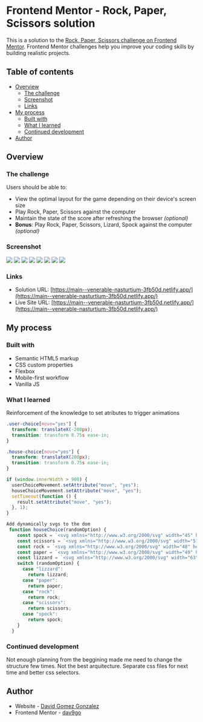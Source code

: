 # Frontend Mentor - Rock, Paper, Scissors solution

This is a solution to the [Rock, Paper, Scissors challenge on Frontend Mentor](https://www.frontendmentor.io/challenges/rock-paper-scissors-game-pTgwgvgH). Frontend Mentor challenges help you improve your coding skills by building realistic projects.

## Table of contents

- [Overview](#overview)
  - [The challenge](#the-challenge)
  - [Screenshot](#screenshot)
  - [Links](#links)
- [My process](#my-process)
  - [Built with](#built-with)
  - [What I learned](#what-i-learned)
  - [Continued development](#continued-development)
- [Author](#author)

## Overview

### The challenge

Users should be able to:

- View the optimal layout for the game depending on their device's screen size
- Play Rock, Paper, Scissors against the computer
- Maintain the state of the score after refreshing the browser _(optional)_
- **Bonus**: Play Rock, Paper, Scissors, Lizard, Spock against the computer _(optional)_

### Screenshot

![](./design/screenshotMobile1.jpg)
![](./design/screenshotMobile2.jpg)
![](./design/screenshotMobile3.jpg)
![](./design/screenshotMobile4.jpg)
![](./design/desktop1.jpg)
![](./design/desktop2.jpg)
![](./design/desktop3.jpg)
![](./design/desktop4.jpg)

### Links

- Solution URL: [https://main--venerable-nasturtium-3fb50d.netlify.app/](https://main--venerable-nasturtium-3fb50d.netlify.app/)
- Live Site URL: [https://main--venerable-nasturtium-3fb50d.netlify.app/](https://main--venerable-nasturtium-3fb50d.netlify.app/)

## My process

### Built with

- Semantic HTML5 markup
- CSS custom properties
- Flexbox
- Mobile-first workflow
- Vanilla JS

### What I learned

Reinforcement of the knowledge to set atributes to trigger animations

```css
.user-choice[move="yes"] {
  transform: translateX(-200px);
  transition: transform 0.75s ease-in;
}

.house-choice[move="yes"] {
  transform: translateX(200px);
  transition: transform 0.75s ease-in;
}
```

```js
if (window.innerWidth > 900) {
  userChoiceMovement.setAttribute("move", "yes");
  houseChoiceMovement.setAttribute("move", "yes");
  setTimeout(function () {
    result.setAttribute("move", "yes");
  }, 1);
}
```

```js
Add dynamically svgs to the dom
 function houseChoice(randomOption) {
    const spock = `<svg xmlns="http://www.w3.org/2000/svg" width="45" height="59"><path fill="#3B4262" d="M44.042 32.422l-.863-.86c-2.062-2.054-5.433-2.5-7.95-1.06l-5.376 3.059 1.12-24.502c0-2.054-1.678-3.726-3.743-3.726-.446 0-.875.079-1.273.222l.134-1.315c0-2.077-1.705-3.767-3.798-3.767-1.936 0-3.559 1.445-3.764 3.299l-3.45 20.75c-.045.282-.536.253-.588.075L10.416 7.962a3.658 3.658 0 00-3.502-2.629c-1.118 0-2.157.501-2.853 1.375a3.592 3.592 0 00-.69 3.08l.792 3.35a3.34 3.34 0 00-1.335.168 3.447 3.447 0 00-2.326 3.818L2.9 30.85c0 5.415.953 9.423 1.754 11.83a13.61 13.61 0 01.687 4.291c0 1.284-.179 2.562-.534 3.796l-1.86 6.482c-.104.366-.03.76.198 1.065.232.304.592.483.975.483h21.97a1.218 1.218 0 001.16-1.6c-.013-.031-1.033-3.169-.067-7.437 1.225-.99 5.514-4.462 7.054-5.862 2.546-2.315 9.521-9.468 9.817-9.772a1.21 1.21 0 00-.012-1.705z"/></svg>`;
    const scissors = `<svg xmlns="http://www.w3.org/2000/svg" width="51" height="58"><path fill="#3B4262" d="M13.971 25.702l6.012-8.415c-2.499-.415-7.088-.507-10.846 3.235C3.212 26.421.812 39.163.312 42.248L15.37 57.24c2.711-.232 14.713-1.827 26.279-13.34.122-.249 2.94-2.321.636-4.614-1.1-1.095-2.919-1.074-4.042.044-.572.57-1.461.577-2.021.02-.56-.557-.552-1.443.02-2.012l4.087-4.069c2.076-2.067.119-5.555-2.78-4.717l-3.345 2.851c-.611.53-1.52.439-2.022-.14-.519-.597-.408-1.503.183-2.013 11.687-10.208 9.98-8.979 17.5-15.995 2.809-2.329-.725-6.447-3.493-4.09L28.182 25.45c-.529.448-1.34.457-1.86-.02-.601-.517-.615-1.262-.222-1.85L38.787 3.944c1.854-2.5-1.795-5.277-3.749-2.757L16.28 27.307c-.452.65-1.364.8-1.985.345a1.377 1.377 0 01-.323-1.95z"/></svg>`;
    const rock = `<svg xmlns="http://www.w3.org/2000/svg" width="48" height="48"><path fill="#3B4262" d="M45.06 12.22c-.642-8.096-9.734-7.269-9.734-7.269-3.837-6.765-9.832-1.865-9.832-1.865-4.606-6.63-10.38-.486-10.38-.486-9.957-1.074-9.571 7.066-9.571 7.066-.234 2.588 1.403 10.593 1.403 10.593-1.477-4.614-4.68-.784-4.68-.784-3.94 6.078-.975 9.405-.975 9.405 5.33 6.246 16.688 13.743 16.688 13.743 4.113 2.356 2.373 4.457 2.373 4.457l24.876-4.11.571-4.718c3.782-11.436-.739-26.032-.739-26.032z"/></svg>`;
    const paper = `<svg xmlns="http://www.w3.org/2000/svg" width="49" height="59"><path fill="#3B4262" d="M47.125 11.832a2.922 2.922 0 00-1.232-.198c-.57.04-1.029.271-1.302.65-1.604 2.248-2.919 6.493-3.979 9.905-.486 1.577-1.14 3.688-1.612 4.69-.493-2.807.064-13.09.28-17.05l.003-.064c.15-2.751.17-3.234.138-3.446-.238-1.509-.843-2.5-1.799-2.943-.966-.45-2.22-.25-3.572.563-.677.41-.865 1.816-1.446 8.19l-.002.028c-.32 3.502-1.058 11.566-1.965 12.91-1.023-1.88-2.431-12.555-3.039-17.176-.425-3.236-.673-5.094-.84-5.655-.35-1.176-1.83-2.176-3.295-2.232-1.22-.06-2.22.56-2.698 1.638-.894.995-.578 4.292.41 12.102.47 3.718 1.44 11.395.83 12.257-1.219-.133-3.31-4.942-6.215-14.299-.816-2.62-1.068-3.408-1.318-3.753-.494-1.202-2.172-2.129-3.676-2.024a3.183 3.183 0 00-.377.049c-.787.156-2.584.881-2.2 4.226 1.06 4.637 2.213 8.041 3.331 11.346l.023.066c.669 1.98 1.302 3.85 1.89 5.925 1.385 4.9.846 7.94.84 7.975-.046.312-.143.503-.288.57a.556.556 0 01-.195.045c-.44.03-1.098-.26-1.437-.45-.776-1.482-4.636-8.544-8.134-9.524l-.126-.037-.127.012c-1.283.121-2.226.606-2.803 1.441-.914 1.32-.535 3.002-.444 3.34l.052.12c.028.051 2.834 5.165 3.268 7.544.374 2.04 2.311 4.25 3.869 6.026l.064.073c.508.58.946 1.083 1.292 1.548 4.519 4.713 11.665 8.677 11.723 8.71.892.657 1.387 1.293 1.44 1.84a.798.798 0 01-.16.58l-.155.162.988.96 18.853-1.324.804-3.684c2.486-10.402 1.967-19.272 1.958-19.33.01-.327.706-3.483 1.266-6.033l.017-.065c1.117-5.08 2.505-11.4 2.772-13.803.116-1.028-.542-1.972-1.675-2.401z"/></svg>`;
    const lizzard = `<svg xmlns="http://www.w3.org/2000/svg" width="63" height="60"><path fill="#3B4262" d="M49.483 2.096c3.229-2 6.324-2.433 8.714-1.219 5.359 2.72 4.583 12.845 2.39 17.232-1.238 2.477-3.432 4.287-6.527 5.387-1.2 3.799-2.884 7.064-5.034 9.764a7.904 7.904 0 005.079 1.837h.09l3.02-2.982c.761-.75 1.994-.751 2.754 0 .76.75.76 1.968 0 2.718l-.267.264h.608c1.075 0 1.947.861 1.947 1.923 0 1.061-.872 1.922-1.947 1.922h-.608l.267.264c.76.75.76 1.968 0 2.719-.38.375-.878.563-1.376.563-.499 0-.997-.188-1.377-.563l-3.022-2.983h-.09a11.823 11.823 0 01-7.724-2.857c-.415.377-.843.738-1.284 1.083-3.732 2.92-8.294 4.617-13.627 5.082a12.08 12.08 0 01.343 6.352l-.02.09 2.325 3.66a1.998 1.998 0 01-.589 2.741 1.936 1.936 0 01-1.057.316 1.953 1.953 0 01-1.651-.912l-.206-.324-.13.605a1.966 1.966 0 01-1.913 1.562 1.95 1.95 0 01-.419-.046 1.984 1.984 0 01-1.498-2.36l.13-.605-.32.209a1.946 1.946 0 01-2.709-.597 1.998 1.998 0 01.59-2.74l3.617-2.353.02-.09a8.073 8.073 0 00-.713-5.394 44.773 44.773 0 01-4.797-.4c-4.684-.634-7.341 1.433-8.044 2.081-5.518 5.093-6.586 14.092-6.596 14.183a1.977 1.977 0 01-1.96 1.757 1.97 1.97 0 01-1.63-.867c-.087-.13-2.164-3.234-3.075-7.615-1.237-5.95.238-11.407 4.266-15.783a20.702 20.702 0 018.738-5.615l-.407.106a7.99 7.99 0 00-3.375-.747h-.09l-3.032 2.983a1.965 1.965 0 01-1.382.563c-.5 0-1-.188-1.382-.563a1.9 1.9 0 010-2.719l.268-.264h-.61c-1.08 0-1.954-.86-1.954-1.922 0-1.062.875-1.922 1.954-1.922h.61l-.268-.264a1.9 1.9 0 010-2.72c.763-.75 2-.75 2.764 0l3.032 2.983h.09a11.87 11.87 0 018.661 3.726l-.217-.223a22.914 22.914 0 015.352.095c4.946.67 8.99-.018 12.113-2.052a12.215 12.215 0 01-2.71-7.7v-.092L30.6 16.287a2.034 2.034 0 010-2.812 1.885 1.885 0 012.725 0l.265.273v-.621c0-1.099.862-1.989 1.926-1.989s1.927.89 1.927 1.989v.62l.265-.272a1.885 1.885 0 012.725 0c1.146 1.183.32 2.483 0 2.812l-2.99 3.086v.091c0 1.878.635 3.673 1.771 5.098 1.412-1.686 2.522-3.808 3.325-6.36-.587-1.625-1.5-5.473.828-9.837 1.22-2.285 3.564-4.687 6.117-6.269z"/></svg>`;
    switch (randomOption) {
      case "lizzard":
        return lizzard;
      case "paper":
        return paper;
      case "rock":
        return rock;
      case "scissors":
        return scissors;
      case "spock":
        return spock;
    }
  }
```

### Continued development

Not enough planning from the beggining made me need to change the structure few times. Not the best arquitecture.
Separate css files for next time and better css selectors.

## Author

- Website - [David Gomez Gonzalez](https://www.david-gomez.xyz)
- Frontend Mentor - [dav9go](https://www.frontendmentor.io/profile/dav9go)
